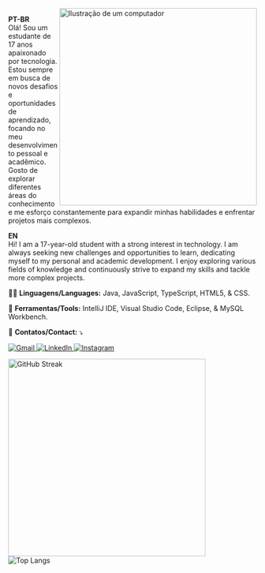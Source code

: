 <img src="https://raw.githubusercontent.com/MicaelliMedeiros/micaellimedeiros/master/image/computer-illustration.png" alt="Ilustração de um computador" width="400" align="right">

<p align="left"> 
  <strong>PT-BR</strong><br>
  Olá! Sou um estudante de 17 anos apaixonado por tecnologia. Estou sempre em busca de novos desafios e oportunidades de aprendizado, focando no meu desenvolvimento pessoal e acadêmico. Gosto de explorar diferentes áreas do conhecimento e me esforço constantemente para expandir minhas habilidades e enfrentar projetos mais complexos.

  <strong>EN</strong><br>
  Hi! I am a 17-year-old student with a strong interest in technology. I am always seeking new challenges and opportunities to learn, dedicating myself to my personal and academic development. I enjoy exploring various fields of knowledge and continuously strive to expand my skills and tackle more complex projects.
</p>

<p align="left">
  👨‍💻 <strong>Linguagens/Languages:</strong> Java, JavaScript, TypeScript, HTML5, & CSS.
</p>

<p align="left">
  💼 <strong>Ferramentas/Tools:</strong> IntelliJ IDE, Visual Studio Code, Eclipse, & MySQL Workbench.
</p>

<p align="left">
  💌 <strong>Contatos/Contact:</strong> ⤵️
</p>

<p align="left">
  <a href="mailto:jpgomesr.dev@gmail.com" title="Gmail">
    <img src="https://img.shields.io/badge/-Gmail-FF0000?style=flat-square&labelColor=FF0000&logo=gmail&logoColor=white" alt="Gmail"/>
  </a>
  <a href="https://www.linkedin.com/in/jo%C3%A3o-paulo-gomes-rodrigues-a756722a0/" title="LinkedIn">
    <img src="https://img.shields.io/badge/-Linkedin-0e76a8?style=flat-square&logo=Linkedin&logoColor=white" alt="LinkedIn"/>
  </a>
  <a href="https://instagram.com/joaopauloogr" title="Instagram">
    <img src="https://img.shields.io/badge/-Instagram-DF0174?style=flat-square&labelColor=DF0174&logo=instagram&logoColor=white" alt="Instagram"/>
  </a>
</p>

<p>
    <img src="https://github-readme-streak-stats.herokuapp.com?user=jpgomesr&theme=tokyonight" alt="GitHub Streak" width="400"><br>
    <img src="https://github-readme-stats.vercel.app/api/top-langs/?username=jpgomesr&layout=pie&theme=tokyonight" alt="Top Langs">
</p>
